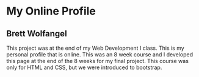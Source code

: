 # My Online Profile
## Brett Wolfangel
This project was at the end of my Web Development I class. This is my personal profile that is online. This was an 8 week course and I developed this page at the end of the 8 weeks for my final project. This course was only for HTML and CSS, but we were introduced to bootstrap.
